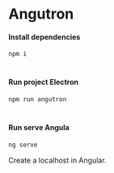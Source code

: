 # Angutron

#### Install dependencies
```md
npm i
```
#
#### Run project Electron
```md
npm run angutron
```
#
#### Run serve Angula 
```md
ng serve
```
Create a localhost in Angular.
#